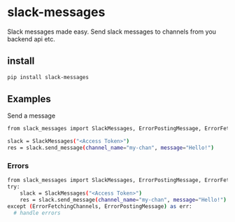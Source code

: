 # slack-messages
Slack messages made easy. Send slack messages to channels from you backend api etc.

## install
```bash
pip install slack-messages
```

## Examples
Send a message
```bash
from slack_messages import SlackMessages, ErrorPostingMessage, ErrorFetchingChannels

slack = SlackMessages("<Access Token>")
res = slack.send_message(channel_name="my-chan", message="Hello!")
```

### Errors
```bash
from slack_messages import SlackMessages, ErrorPostingMessage, ErrorFetchingChannels
try:
    slack = SlackMessages("<Access Token>")
    res = slack.send_message(channel_name="my-chan", message="Hello!")
except (ErrorFetchingChannels, ErrorPostingMessage) as err:
  # handle errors
```